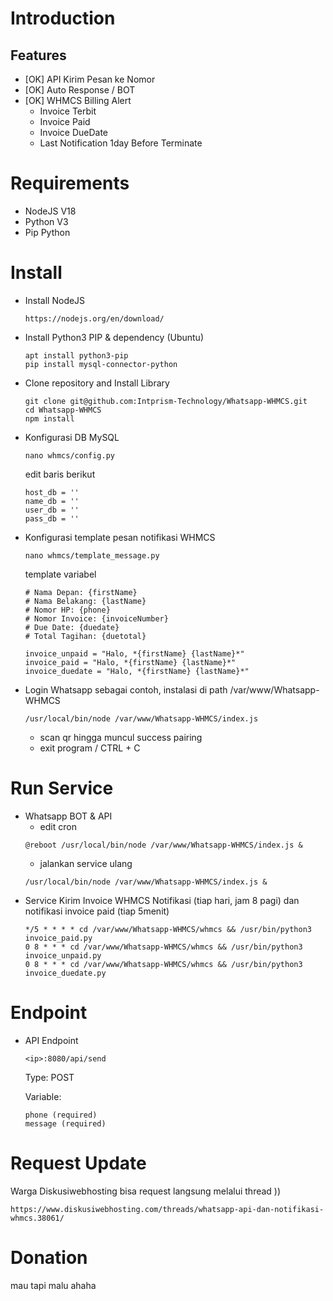 # Introduction
## Features
- [OK] API Kirim Pesan ke Nomor
- [OK] Auto Response / BOT
- [OK] WHMCS Billing Alert
    - Invoice Terbit
    - Invoice Paid
    - Invoice DueDate
    - Last Notification 1day Before Terminate

# Requirements
- NodeJS V18
- Python V3
- Pip Python

# Install
- Install NodeJS 
    ```
    https://nodejs.org/en/download/
    ```
- Install Python3 PIP & dependency (Ubuntu)
    ```
    apt install python3-pip
    pip install mysql-connector-python
    ```
- Clone repository and Install Library
    ```
    git clone git@github.com:Intprism-Technology/Whatsapp-WHMCS.git
    cd Whatsapp-WHMCS
    npm install
    ```
- Konfigurasi DB MySQL
    ```
    nano whmcs/config.py
    ```
    edit baris berikut
    ```
    host_db = ''
    name_db = ''
    user_db = ''
    pass_db = ''
    ```
- Konfigurasi template pesan notifikasi WHMCS
    ```
    nano whmcs/template_message.py
    ```
    template variabel
    ```
    # Nama Depan: {firstName}
    # Nama Belakang: {lastName}
    # Nomor HP: {phone}
    # Nomor Invoice: {invoiceNumber}
    # Due Date: {duedate}
    # Total Tagihan: {duetotal}

    invoice_unpaid = "Halo, *{firstName} {lastName}*"
    invoice_paid = "Halo, *{firstName} {lastName}*"
    invoice_duedate = "Halo, *{firstName} {lastName}*"
    ```
- Login Whatsapp
    sebagai contoh, instalasi di path /var/www/Whatsapp-WHMCS
    ```
    /usr/local/bin/node /var/www/Whatsapp-WHMCS/index.js
    ```
    - scan qr hingga muncul success pairing
    - exit program / CTRL + C
# Run Service
- Whatsapp BOT & API
    - edit cron
    ```
    @reboot /usr/local/bin/node /var/www/Whatsapp-WHMCS/index.js &
    ```
    - jalankan service ulang 
    ```
    /usr/local/bin/node /var/www/Whatsapp-WHMCS/index.js &
    ```
- Service Kirim Invoice WHMCS Notifikasi (tiap hari, jam 8 pagi) dan notifikasi invoice paid (tiap 5menit)
    ```
    */5 * * * * cd /var/www/Whatsapp-WHMCS/whmcs && /usr/bin/python3 invoice_paid.py
    0 8 * * * cd /var/www/Whatsapp-WHMCS/whmcs && /usr/bin/python3 invoice_unpaid.py
    0 8 * * * cd /var/www/Whatsapp-WHMCS/whmcs && /usr/bin/python3 invoice_duedate.py
    ```
# Endpoint
- API Endpoint
    ```
    <ip>:8080/api/send
    ```
    Type: POST

    Variable:
    ```
    phone (required)
    message (required)
    ```
# Request Update
Warga Diskusiwebhosting bisa request langsung melalui thread ))

    https://www.diskusiwebhosting.com/threads/whatsapp-api-dan-notifikasi-whmcs.38061/


# Donation
mau tapi malu ahaha
